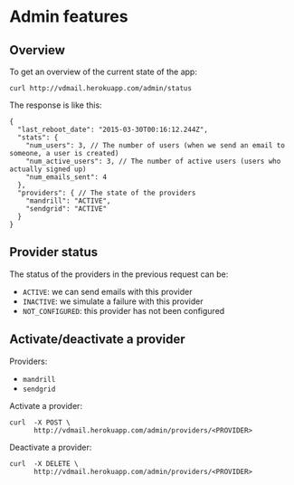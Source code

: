 # Admin features

## Overview

To get an overview of the current state of the app:

```
curl http://vdmail.herokuapp.com/admin/status
```

The response is like this:

```
{
  "last_reboot_date": "2015-03-30T00:16:12.244Z",
  "stats": {
    "num_users": 3, // The number of users (when we send an email to someone, a user is created)
    "num_active_users": 3, // The number of active users (users who actually signed up)
    "num_emails_sent": 4
  },
  "providers": { // The state of the providers
    "mandrill": "ACTIVE",
    "sendgrid": "ACTIVE"
  }
}
```

## Provider status

The status of the providers in the previous request can be:

* `ACTIVE`: we can send emails with this provider
* `INACTIVE`: we simulate a failure with this provider
* `NOT_CONFIGURED`: this provider has not been configured

## Activate/deactivate a provider

Providers:
* `mandrill`
* `sendgrid`

Activate a provider:

```
curl  -X POST \
      http://vdmail.herokuapp.com/admin/providers/<PROVIDER>
```

Deactivate a provider:

```
curl  -X DELETE \
      http://vdmail.herokuapp.com/admin/providers/<PROVIDER>
```
